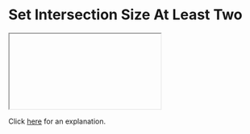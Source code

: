# Set Intersection Size At Least Two 

<iframe></iframe>

Click [here](Explanation.md) for an explanation.

